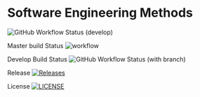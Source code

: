 

# Software Engineering Methods
![GitHub Workflow Status (develop)](https://img.shields.io/github/workflow/status/dodsjm007/sem/main.yml/develop?style=flat-square)

Master build Status ![workflow](https://github.com/dodsjm007/sem/actions/workflows/main.yml/badge.svg)


Develop Build Status ![GitHub Workflow Status (with branch)](https://img.shields.io/github/actions/workflow/status/dodsjm007/sem/main.yml?branch=develop)


Release [![Releases](https://img.shields.io/github/release/dodsjm007/sem/all.svg?style=flat-square)](https://github.com/dodsjm007/sem/releases)




License [![LICENSE](https://img.shields.io/github/license/dodsjm007/sem.svg?style=flat-square)](https://github.com/<dodsjm007>/sem/blob/master/LICENSE)

